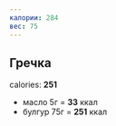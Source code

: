 ```yaml
---
калории: 284
вес: 75
---
```

## Гречка
calories: **251**
- масло 5г = **33** ккал
- булгур 75г = **251** ккал